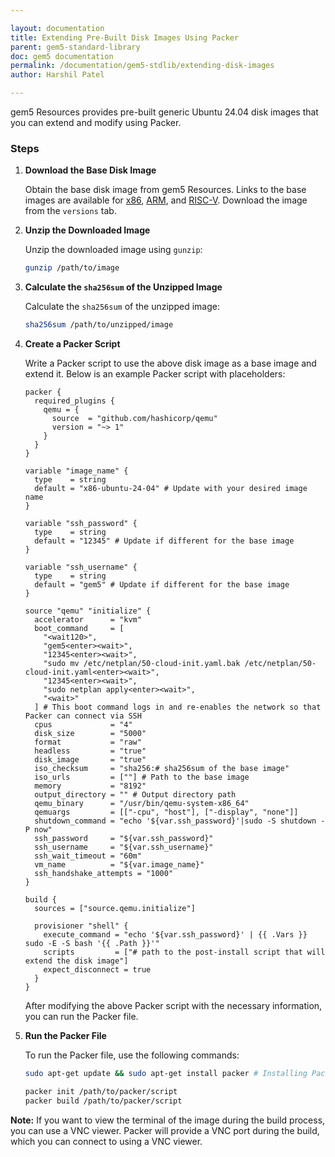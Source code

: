 ```yaml
---

layout: documentation  
title: Extending Pre-Built Disk Images Using Packer  
parent: gem5-standard-library  
doc: gem5 documentation  
permalink: /documentation/gem5-stdlib/extending-disk-images  
author: Harshil Patel  

---
```


gem5 Resources provides pre-built generic Ubuntu 24.04 disk images that you can extend and modify using Packer.

### Steps

1. **Download the Base Disk Image**

   Obtain the base disk image from gem5 Resources. Links to the base images are available for [x86](https://resources.gem5.org/resources/x86-ubuntu-24.04-img), [ARM](https://resources.gem5.org/resources/arm-ubuntu-24.04-img), and [RISC-V](https://resources.gem5.org/resources/riscv-ubuntu-24.04-img). Download the image from the `versions` tab.

2. **Unzip the Downloaded Image**

   Unzip the downloaded image using `gunzip`:

   ```sh
   gunzip /path/to/image
   ```

3. **Calculate the `sha256sum` of the Unzipped Image**

   Calculate the `sha256sum` of the unzipped image:

   ```sh
   sha256sum /path/to/unzipped/image
   ```

4. **Create a Packer Script**

   Write a Packer script to use the above disk image as a base image and extend it. Below is an example Packer script with placeholders:

   ```hcl
   packer {
     required_plugins {
       qemu = {
         source  = "github.com/hashicorp/qemu"
         version = "~> 1"
       }
     }
   }

   variable "image_name" {
     type    = string
     default = "x86-ubuntu-24-04" # Update with your desired image name
   }

   variable "ssh_password" {
     type    = string
     default = "12345" # Update if different for the base image
   }

   variable "ssh_username" {
     type    = string
     default = "gem5" # Update if different for the base image
   }

   source "qemu" "initialize" {
     accelerator      = "kvm"
     boot_command     = [
       "<wait120>",
       "gem5<enter><wait>",
       "12345<enter><wait>",
       "sudo mv /etc/netplan/50-cloud-init.yaml.bak /etc/netplan/50-cloud-init.yaml<enter><wait>",
       "12345<enter><wait>",
       "sudo netplan apply<enter><wait>",
       "<wait>"
     ] # This boot command logs in and re-enables the network so that Packer can connect via SSH
     cpus             = "4"
     disk_size        = "5000"
     format           = "raw"
     headless         = "true"
     disk_image       = "true"
     iso_checksum     = "sha256:# sha256sum of the base image"
     iso_urls         = [""] # Path to the base image
     memory           = "8192"
     output_directory = "" # Output directory path
     qemu_binary      = "/usr/bin/qemu-system-x86_64"
     qemuargs         = [["-cpu", "host"], ["-display", "none"]]
     shutdown_command = "echo '${var.ssh_password}'|sudo -S shutdown -P now"
     ssh_password     = "${var.ssh_password}"
     ssh_username     = "${var.ssh_username}"
     ssh_wait_timeout = "60m"
     vm_name          = "${var.image_name}"
     ssh_handshake_attempts = "1000"
   }

   build {
     sources = ["source.qemu.initialize"]

     provisioner "shell" {
       execute_command = "echo '${var.ssh_password}' | {{ .Vars }} sudo -E -S bash '{{ .Path }}'"
       scripts         = ["# path to the post-install script that will extend the disk image"]
       expect_disconnect = true
     }
   }
   ```

   After modifying the above Packer script with the necessary information, you can run the Packer file.

5. **Run the Packer File**

   To run the Packer file, use the following commands:

   ```sh
   sudo apt-get update && sudo apt-get install packer # Installing Packer

   packer init /path/to/packer/script
   packer build /path/to/packer/script
   ```

**Note:** If you want to view the terminal of the image during the build process, you can use a VNC viewer. Packer will provide a VNC port during the build, which you can connect to using a VNC viewer.
